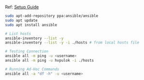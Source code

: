 Ref:
[Setup Guide](https://www.digitalocean.com/community/tutorials/how-to-install-and-configure-ansible-on-ubuntu-18-04#step-1-%E2%80%94-installing-ansible)

```bash
sudo apt-add-repository ppa:ansible/ansible
sudo apt update
sudo apt install ansible

# List hosts
ansible-inventory --list -y
ansible-inventory --list -y -i ./hosts # from local hosts file

# Testing Connection
ansible all -m ping -u <username>
ansible all -m ping -u hvpulok -i ./hosts

# Running Ad-Hoc Commands 
ansible all -a "df -h" -u <username>
```